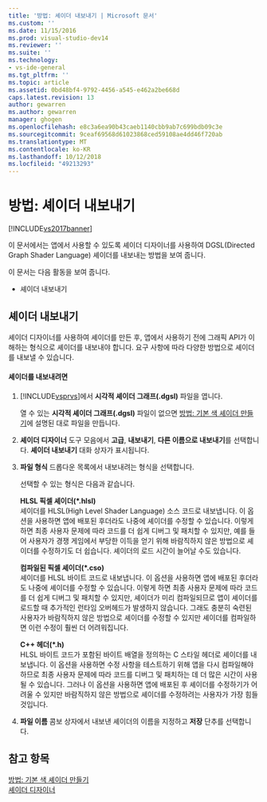 ```yaml
---
title: '방법: 셰이더 내보내기 | Microsoft 문서'
ms.custom: ''
ms.date: 11/15/2016
ms.prod: visual-studio-dev14
ms.reviewer: ''
ms.suite: ''
ms.technology:
- vs-ide-general
ms.tgt_pltfrm: ''
ms.topic: article
ms.assetid: 0bd48bf4-9792-4456-a545-e462a2be668d
caps.latest.revision: 13
author: gewarren
ms.author: gewarren
manager: ghogen
ms.openlocfilehash: e8c3a6ea90b43caeb1140cbb9ab7c699bdb09c3e
ms.sourcegitcommit: 9ceaf69568d61023868ced59108ae4dd46f720ab
ms.translationtype: MT
ms.contentlocale: ko-KR
ms.lasthandoff: 10/12/2018
ms.locfileid: "49213293"
---
```

# <a name="how-to-export-a-shader"></a>방법: 셰이더 내보내기
[!INCLUDE[vs2017banner](../includes/vs2017banner.md)]

이 문서에서는 앱에서 사용할 수 있도록 셰이더 디자이너를 사용하여 DGSL(Directed Graph Shader Language) 셰이더를 내보내는 방법을 보여 줍니다.  
  
 이 문서는 다음 활동을 보여 줍니다.  
  
-   셰이더 내보내기  
  
## <a name="exporting-a-shader"></a>셰이더 내보내기  
 셰이더 디자이너를 사용하여 셰이더를 만든 후, 앱에서 사용하기 전에 그래픽 API가 이해하는 형식으로 셰이더를 내보내야 합니다. 요구 사항에 따라 다양한 방법으로 셰이더를 내보낼 수 있습니다.  
  
#### <a name="to-export-a-shader"></a>셰이더를 내보내려면  
  
1.  [!INCLUDE[vsprvs](../includes/vsprvs-md.md)]에서 **시각적 셰이더 그래프(.dgsl)** 파일을 엽니다.  
  
     열 수 있는 **시각적 셰이더 그래프(.dgsl)** 파일이 없으면 [방법: 기본 색 셰이더 만들기](../designers/how-to-create-a-basic-color-shader.md)에 설명된 대로 파일을 만듭니다.  
  
2.  **셰이더 디자이너** 도구 모음에서 **고급**, **내보내기**, **다른 이름으로 내보내기**를 선택합니다. **셰이더 내보내기** 대화 상자가 표시됩니다.  
  
3.  **파일 형식** 드롭다운 목록에서 내보내려는 형식을 선택합니다.  
  
     선택할 수 있는 형식은 다음과 같습니다.  
  
     **HLSL 픽셀 셰이더(\*.hlsl)**  
     셰이더를 HLSL(High Level Shader Language) 소스 코드로 내보냅니다. 이 옵션을 사용하면 앱에 배포된 후더라도 나중에 셰이더를 수정할 수 있습니다. 이렇게 하면 최종 사용자 문제에 따라 코드를 더 쉽게 디버그 및 패치할 수 있지만, 예를 들어 사용자가 경쟁 게임에서 부당한 이득을 얻기 위해 바람직하지 않은 방법으로 셰이더를 수정하기도 더 쉽습니다. 셰이더의 로드 시간이 늘어날 수도 있습니다.  
  
     **컴파일된 픽셀 셰이더(\*.cso)**  
     셰이더를 HLSL 바이트 코드로 내보냅니다. 이 옵션을 사용하면 앱에 배포된 후더라도 나중에 셰이더를 수정할 수 있습니다. 이렇게 하면 최종 사용자 문제에 따라 코드를 더 쉽게 디버그 및 패치할 수 있지만, 셰이더가 미리 컴파일되므로 앱이 셰이더를 로드할 때 추가적인 런타임 오버헤드가 발생하지 않습니다. 그래도 충분히 숙련된 사용자가 바람직하지 않은 방법으로 셰이더를 수정할 수 있지만 셰이더를 컴파일하면 이런 수정이 훨씬 더 어려워집니다.  
  
     **C++ 헤더(\*.h)**  
     HLSL 바이트 코드가 포함된 바이트 배열을 정의하는 C 스타일 헤더로 셰이더를 내보냅니다. 이 옵션을 사용하면 수정 사항을 테스트하기 위해 앱을 다시 컴파일해야 하므로 최종 사용자 문제에 따라 코드를 디버그 및 패치하는 데 더 많은 시간이 사용될 수 있습니다. 그러나 이 옵션을 사용하면 앱에 배포된 후 셰이더를 수정하기가 어려울 수 있지만 바람직하지 않은 방법으로 셰이더를 수정하려는 사용자가 가장 힘들 것입니다.  
  
4.  **파일 이름** 콤보 상자에서 내보낸 셰이더의 이름을 지정하고 **저장** 단추를 선택합니다.  
  
## <a name="see-also"></a>참고 항목  
 [방법: 기본 색 셰이더 만들기](../designers/how-to-create-a-basic-color-shader.md)   
 [셰이더 디자이너](../designers/shader-designer.md)



